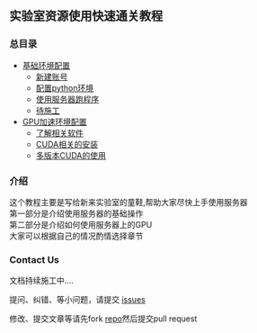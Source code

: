 ## 实验室资源使用快速通关教程

### 总目录

* [基础环境配置](doc/part1/README.md)
  * [新建账号](doc/part1/page1-1.md)
  * [配置python环境](doc/part1/page1-2.md)
  * [使用服务器跑程序](doc/part1/page1-3.md)
  * [待施工](doc/part1/page1-4.md)
* [GPU加速环境配置](doc/part2/README.md)
  * [了解相关软件](doc/part2/page2-1.md)
  * [CUDA相关的安装](doc/part2/page2-2.md)
  * [多版本CUDA的使用](doc/part2/page2-3.md)


### 介绍

这个教程主要是写给新来实验室的童鞋,帮助大家尽快上手使用服务器  
第一部分是介绍使用服务器的基础操作  
第二部分是介绍如何使用服务器上的GPU   
大家可以根据自己的情况酌情选择章节



### Contact Us

文档持续施工中....  

提问、纠错、等小问题，请提交 [issues](https://github.com/mingxiansen/gitbook/issues)

修改、提交文章等请先fork [repo](https://github.com/mingxiansen/gitbook)然后提交pull request
